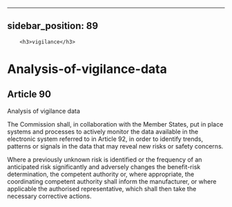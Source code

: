 
---
sidebar_position: 89
---
        <h3>vigilance</h3>
<h1>Analysis-of-vigilance-data</h1>
<h2>Article 90</h2>
   <p class="stitle-article-norm">Analysis of vigilance data</p>
   <p class="norm">The Commission shall, in collaboration with the 
Member&nbsp;States, put in place systems and processes to actively 
monitor the data available in the electronic system referred to in 
Article&nbsp;92, in order to identify trends, patterns or signals in the
 data that may reveal new risks or safety concerns.</p>
   <p class="norm">Where a previously unknown risk is identified or the 
frequency of an anticipated risk significantly and adversely changes the
 benefit-risk determination, the competent authority or, where 
appropriate, the coordinating competent authority shall inform the 
manufacturer, or where applicable the authorised representative, which 
shall then take the necessary corrective actions.</p>